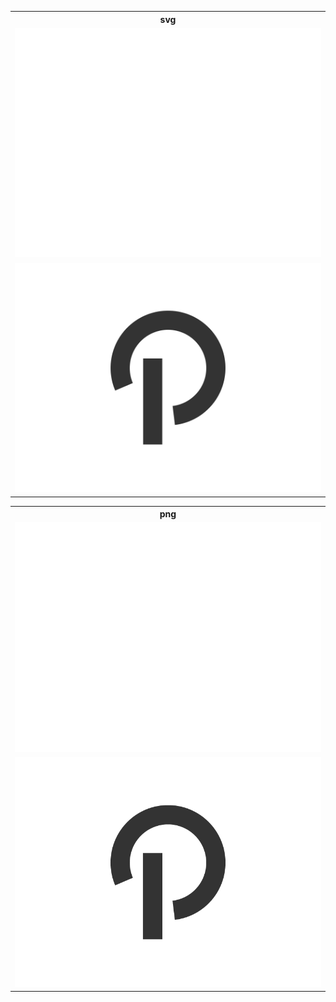 <table>
  <tr>
    <th>svg</th>
  </tr>
  <tr>
    <td>
      <a href="https://raw.githubusercontent.com/precursorapp/press/master/logo/white.svg">
        <img src="https://raw.githubusercontent.com/precursorapp/press/master/logo/white.svg"/>
      </a>
    </td>
  </tr>
  <tr>
    <td>
      <a href="https://raw.githubusercontent.com/precursorapp/press/master/logo/black.svg">
        <img src="https://raw.githubusercontent.com/precursorapp/press/master/logo/black.svg"/>
      </a>
    </td>
  </tr>
</table>
<table>
  <tr>
    <th>png</th>
  </tr>
  <tr>
    <td>
      <a href="https://raw.githubusercontent.com/precursorapp/press/master/logo/white.png">
        <img src="https://raw.githubusercontent.com/precursorapp/press/master/logo/white.png"/>
      </a>
    </td>
  </tr>
  <tr>
    <td>
      <a href="https://raw.githubusercontent.com/precursorapp/press/master/logo/black.png">
        <img src="https://raw.githubusercontent.com/precursorapp/press/master/logo/black.png"/>
      </a>
    </td>
  </tr>
</table>
